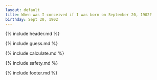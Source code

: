 ```yaml
---
layout: default
title: When was I conceived if I was born on September 20, 1902?
birthday: Sept 20, 1902
---
```


{% include header.md %}

{% include guess.md %}

{% include calculate.md %}

{% include safety.md %}

{% include footer.md %}



